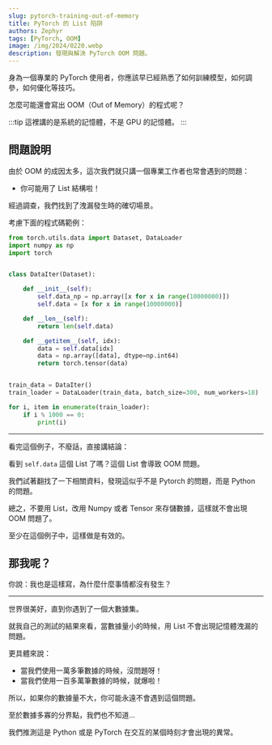 ```yaml
---
slug: pytorch-training-out-of-memory
title: PyTorch 的 List 陷阱
authors: Zephyr
tags: [PyTorch, OOM]
image: /img/2024/0220.webp
description: 發現與解決 PyTorch OOM 問題。
---
```


身為一個專業的 PyTorch 使用者，你應該早已經熟悉了如何訓練模型，如何調參，如何優化等技巧。

怎麼可能還會寫出 OOM（Out of Memory）的程式呢？

<!-- truncate -->

:::tip
這裡講的是系統的記憶體，不是 GPU 的記憶體。
:::

## 問題說明

由於 OOM 的成因太多，這次我們就只講一個專業工作者也常會遇到的問題：

- 你可能用了 List 結構啦！

經過調查，我們找到了洩漏發生時的確切場景。

考慮下面的程式碼範例：

```python
from torch.utils.data import Dataset, DataLoader
import numpy as np
import torch


class DataIter(Dataset):

    def __init__(self):
        self.data_np = np.array([x for x in range(10000000)])
        self.data = [x for x in range(10000000)]

    def __len__(self):
        return len(self.data)

    def __getitem__(self, idx):
        data = self.data[idx]
        data = np.array([data], dtype=np.int64)
        return torch.tensor(data)


train_data = DataIter()
train_loader = DataLoader(train_data, batch_size=300, num_workers=18)

for i, item in enumerate(train_loader):
    if i % 1000 == 0:
        print(i)
```

---

看完這個例子，不廢話，直接講結論：

看到 `self.data` 這個 List 了嗎？這個 List 會導致 OOM 問題。

我們試著翻找了一下相關資料，發現這似乎不是 Pytorch 的問題，而是 Python 的問題。

總之，不要用 List，改用 Numpy 或者 Tensor 來存儲數據，這樣就不會出現 OOM 問題了。

至少在這個例子中，這樣做是有效的。

## 那我呢？

你說：我也是這樣寫，為什麼什麼事情都沒有發生？

---

世界很美好，直到你遇到了一個大數據集。

就我自己的測試的結果來看，當數據量小的時候，用 List 不會出現記憶體洩漏的問題。

更具體來說：

- 當我們使用一萬多筆數據的時候，沒問題呀！
- 當我們使用一百多萬筆數據的時候，就爆啦！

所以，如果你的數據量不大，你可能永遠不會遇到這個問題。

至於數據多寡的分界點，我們也不知道...

我們推測這是 Python 或是 PyTorch 在交互的某個時刻才會出現的異常。

